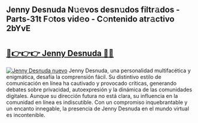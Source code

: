 ## Jenny Desnuda N𝚞𝚎vos desn𝚞dos filtr𝚊dos - Parts-31t F𝚘tos vid𝚎o - C𝚘ntenido atr𝚊ctivo 2bYvE

# <h2><a href="http://mbde8z.tromn.icu/?c=Jenny+Desnuda">🔗👉👉👉 Jenny Desnuda 🔗🔗</a></h2>

[![Jenny Desnuda nuevo](https://i.imgur.com/pEAQMta.gif)](http://mbde8z.tromn.icu/?c=Jenny+Desnuda)
Jenny Desnuda, una personalidad multifacética y enigmática, desafía la comprensión fácil. Su distintivo estilo de comunicación en línea ha cautivado y provocado críticas, generando debates sobre privacidad, autoexpresión y la dinámica de las comunidades digitales. Aunque su dirección futura no está clara, su influencia en la comunidad en línea es indiscutible. Con un compromiso inquebrantable y un encanto innegable, la presencia de Jenny Desnuda en el mundo virtual es incontenible.
